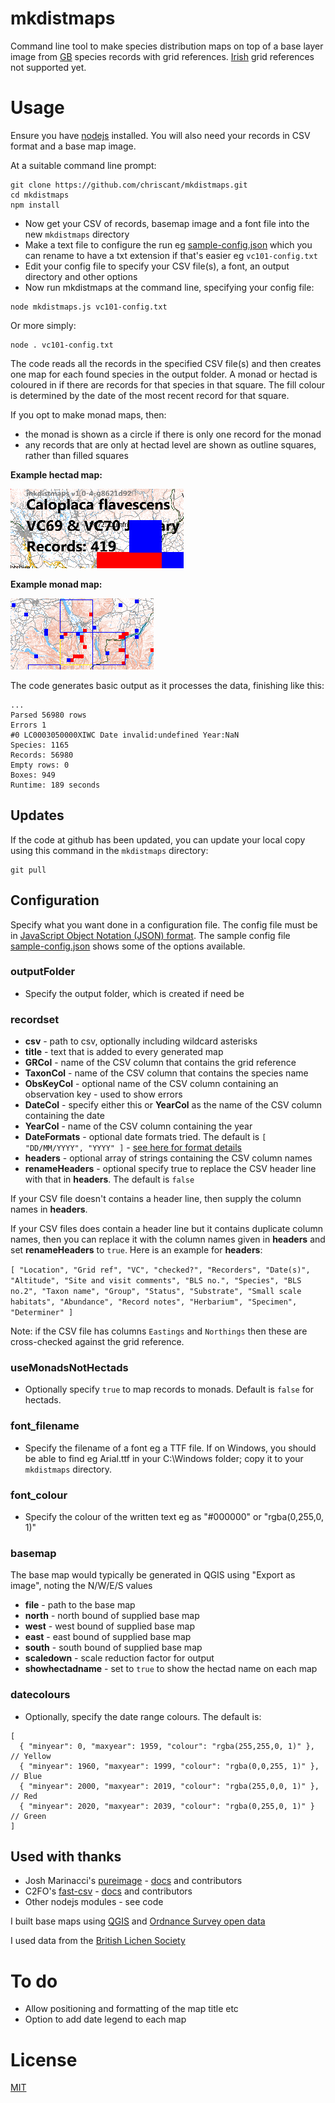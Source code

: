 # mkdistmaps

Command line tool to make species distribution maps on top of a base layer image from 
[GB](https://en.wikipedia.org/wiki/Ordnance_Survey_National_Grid)
species records with grid references.
[Irish](https://en.wikipedia.org/wiki/Irish_grid_reference_system) grid references not supported yet.

# Usage

Ensure you have [nodejs](https://nodejs.org/en/download/) installed.
You will also need your records in CSV format and a base map image.

At a suitable command line prompt:
```
git clone https://github.com/chriscant/mkdistmaps.git
cd mkdistmaps
npm install

```

* Now get your CSV of records, basemap image and a font file into the new `mkdistmaps` directory
* Make a text file to configure the run eg [sample-config.json](sample-config.json) which you can rename to have a txt extension if that's easier eg `vc101-config.txt`
* Edit your config file to specify your CSV file(s), a font, an output directory and other options
* Now run mkdistmaps at the command line, specifying your config file:

```
node mkdistmaps.js vc101-config.txt
```
Or more simply:
```
node . vc101-config.txt
```

The code reads all the records in the specified CSV file(s) and then creates one map for each found species in the output folder.
A monad or hectad is coloured in if there are records for that species in that square.
The fill colour is determined by the date of the most recent record for that square.

If you opt to make monad maps, then:
* the monad is shown as a circle if there is only one record for the monad
* any records that are only at hectad level are shown as outline squares, rather than filled squares

**Example hectad map:**

![Example hectad map](https://raw.githubusercontent.com/chriscant/mkdistmaps/master/docs/example-hectad.png)

**Example monad map:**

![Example monad map](https://raw.githubusercontent.com/chriscant/mkdistmaps/master/docs/example-monad.png)

The code generates basic output as it processes the data, finishing like this:

```
...
Parsed 56980 rows
Errors 1
#0 LC0003050000XIWC Date invalid:undefined Year:NaN
Species: 1165
Records: 56980
Empty rows: 0
Boxes: 949
Runtime: 189 seconds
```
## Updates

If the code at github has been updated, you can update your local copy using this command in the `mkdistmaps` directory:

```
git pull
```



## Configuration

Specify what you want done in a configuration file.
The config file must be in [JavaScript Object Notation (JSON) format](https://www.w3schools.com/js/js_json.asp).
The sample config file [sample-config.json](sample-config.json) shows some of the options available.

### outputFolder

* Specify the output folder, which is created if need be

### recordset

* **csv** - path to csv, optionally including wildcard asterisks
* **title** - text that is added to every generated map
* **GRCol** - name of the CSV column that contains the grid reference
* **TaxonCol** - name of the CSV column that contains the species name
* **ObsKeyCol** - optional name of the CSV column containing an observation key - used to show errors
* **DateCol** - specify either this or **YearCol** as the name of the CSV column containing the date
* **YearCol** - name of the CSV column containing the year
* **DateFormats** - optional date formats tried. The default is `[ "DD/MM/YYYY", "YYYY" ]` - [see here for format details](https://momentjs.com/docs/#/parsing/string-formats/)
* **headers** - optional array of strings containing the CSV column names
* **renameHeaders** - optional specify true to replace the CSV header line with that in **headers**. The default is `false`

If your CSV file doesn't contains a header line, then supply the column names in **headers**.

If your CSV files does contain a header line but it contains duplicate column names, then you can replace it with the 
column names given in **headers** and set **renameHeaders** to `true`.  Here is an example for **headers**:

`[ "Location", "Grid ref", "VC", "checked?", "Recorders", "Date(s)", "Altitude", "Site and visit comments", "BLS no.", "Species", "BLS no.2", "Taxon name", "Group", "Status", "Substrate", "Small scale habitats", "Abundance", "Record notes", "Herbarium", "Specimen", "Determiner" ]`

Note: if the CSV file has columns `Eastings` and `Northings` then these are cross-checked against the grid reference.

### useMonadsNotHectads

* Optionally specify `true` to map records to monads. Default is `false` for hectads.

### font_filename

* Specify the filename of a font eg a TTF file. If on Windows, you should be able to find eg Arial.ttf in your C:\Windows folder; copy it to your `mkdistmaps` directory.

### font_colour

* Specify the colour of the written text eg as "#000000" or "rgba(0,255,0, 1)"

### basemap

The base map would typically be generated in QGIS using "Export as image", noting the N/W/E/S values

* **file** - path to the base map
* **north** - north bound of supplied base map
* **west** - west bound of supplied base map
* **east** - east bound of supplied base map
* **south** - south bound of supplied base map
* **scaledown** - scale reduction factor for output 
* **showhectadname** - set to `true` to show the hectad name on each map

### datecolours

* Optionally, specify the date range colours. The default is:

```
[
  { "minyear": 0, "maxyear": 1959, "colour": "rgba(255,255,0, 1)" },  // Yellow
  { "minyear": 1960, "maxyear": 1999, "colour": "rgba(0,0,255, 1)" }, // Blue
  { "minyear": 2000, "maxyear": 2019, "colour": "rgba(255,0,0, 1)" }, // Red
  { "minyear": 2020, "maxyear": 2039, "colour": "rgba(0,255,0, 1)" }  // Green
]
```

## Used with thanks

* Josh Marinacci's [pureimage](https://www.npmjs.com/package/pureimage) - [docs](http://joshmarinacci.github.io/node-pureimage/) and contributors
* C2FO's  [fast-csv](https://www.npmjs.com/package/fast-csv) - [docs](https://c2fo.io/fast-csv/docs/introduction/getting-started) and contributors
* Other nodejs modules - see code

I built base maps using [QGIS](https://qgis.org/en/site/) and [Ordnance Survey open data](https://www.ordnancesurvey.co.uk/opendatadownload/products.html)

I used data from the [British Lichen Society](https://www.britishlichensociety.org.uk/)

# To do

* Allow positioning and formatting of the map title etc
* Option to add date legend to each map

# License

[MIT](LICENCE)
